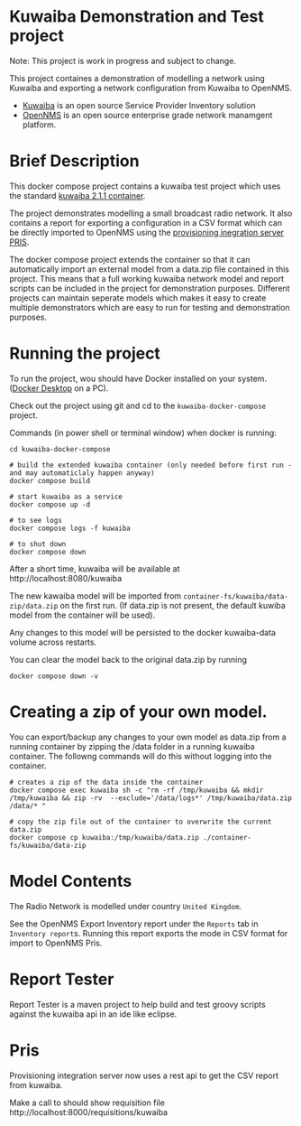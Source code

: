 # Kuwaiba Demonstration and Test project

Note: This project is work in progress and subject to change.

This project containes a demonstration of modelling a network using Kuwaiba and exporting a network configuration from Kuwaiba to OpenNMS. 
* [Kuwaiba](https://www.kuwaiba.org/) is an open source Service Provider Inventory solution
* [OpenNMS](https://github.com/OpenNMS/opennms) is an open source enterprise grade network manamgent platform.

# Brief Description
This docker compose project contains a kuwaiba test project which uses the standard [kuwaiba 2.1.1 container](https://hub.docker.com/r/neotropic/kuwaiba).

The project demonstrates modelling a small broadcast radio network.
It also contains a report for exporting a configuration in a CSV format which can be directly imported to OpenNMS
using the [provisioning inegration server PRIS](https://docs.opennms.com/pris/2.1.0/index.html).

The docker compose project extends the container so that it can automatically import an external model from a data.zip file contained in this project.
This means that a full working kuwaiba network model and report scripts can be included in the project for demonstration purposes.
Different projects can maintain seperate models which makes it easy to create multiple demonstrators which are easy to run for testing and demonstration purposes.

# Running the project
To run the project, wou should have Docker installed on your system.
([Docker Desktop](https://docs.docker.com/desktop/) on a PC).

Check out the project using git and cd to the `kuwaiba-docker-compose` project.

Commands (in power shell or terminal window) when docker is running:

```
cd kuwaiba-docker-compose

# build the extended kuwaiba container (only needed before first run - and may automaticlaly happen anyway)
docker compose build

# start kuwaiba as a service
docker compose up -d

# to see logs
docker compose logs -f kuwaiba

# to shut down
docker compose down
```
After a short time, kuwaiba will be available at http://localhost:8080/kuwaiba

The new kawaiba model will be imported from `container-fs/kuwaiba/data-zip/data.zip` on the first run.
(If data.zip is not present, the default kuwiba model from the container will be used).

Any changes to this model will be persisted to the docker kuwaiba-data volume across restarts.


You can clear the model back to the original data.zip by running
```
docker compose down -v
```

# Creating a zip of your own model.

You can export/backup any changes to your own model as data.zip from a running container by zipping the /data folder in a running kuwaiba container.
The followng commands will do this without logging into the container.

```
# creates a zip of the data inside the container
docker compose exec kuwaiba sh -c "rm -rf /tmp/kuwaiba && mkdir /tmp/kuwaiba && zip -rv  --exclude='/data/logs*' /tmp/kuwaiba/data.zip /data/* "

# copy the zip file out of the container to overwrite the current data.zip
docker compose cp kuwaiba:/tmp/kuwaiba/data.zip ./container-fs/kuwaiba/data-zip
```

# Model Contents
The Radio Network is modelled under country `United Kingdom`.

See the OpenNMS Export Inventory report under the `Reports` tab in `Inventory report`s. 
Running this report exports the mode in CSV format for import to OpenNMS Pris.

# Report Tester
Report Tester is a maven project to help build and test groovy scripts against the kuwaiba api in an ide like eclipse.

# Pris

Provisioning integration server now uses a rest api to get the CSV report from kuwaiba.

Make a call to should show requisition file http://localhost:8000/requisitions/kuwaiba



